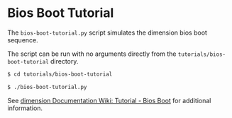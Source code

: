 # Bios Boot Tutorial

The `bios-boot-tutorial.py` script simulates the dimension bios boot sequence.

The script can be run with no arguments directly from the `tutorials/bios-boot-tutorial` directory.

```bash
$ cd tutorials/bios-boot-tutorial

$ ./bios-boot-tutorial.py
```

See [dimension Documentation Wiki: Tutorial - Bios Boot](https://github.com/dimensionofficial/dimension/wiki/Tutorial-Bios-Boot-Sequence) for additional information.
